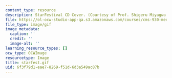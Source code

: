 ```yaml
---
content_type: resource
description: StarFestival CD Cover. (Courtesy of Prof. Shigeru Miyagwa.)
file: https://ol-ocw-studio-app-qa.s3.amazonaws.com/courses/cms-930-media-education-and-the-marketplace-fall-2001/6f3f79d1eae78269f51d6d3a549ac87b_starfest.gif
file_type: image/gif
image_metadata:
  caption: ''
  credit: ''
  image-alt: ''
learning_resource_types: []
ocw_type: OCWImage
resourcetype: Image
title: starfest.gif
uid: 6f3f79d1-eae7-8269-f51d-6d3a549ac87b
---
```

